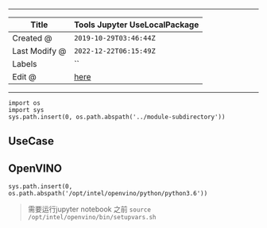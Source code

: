 -----

| Title         | Tools Jupyter UseLocalPackage                       |
| ------------- | --------------------------------------------------- |
| Created @     | `2019-10-29T03:46:44Z`                              |
| Last Modify @ | `2022-12-22T06:15:49Z`                              |
| Labels        | \`\`                                                |
| Edit @        | [here](https://github.com/junxnone/xwiki/issues/68) |

-----

    import os
    import sys
    sys.path.insert(0, os.path.abspath('../module-subdirectory'))

## UseCase

## OpenVINO

    sys.path.insert(0, os.path.abspath('/opt/intel/openvino/python/python3.6'))

> 需要运行jupyter notebook 之前 `source /opt/intel/openvino/bin/setupvars.sh`
